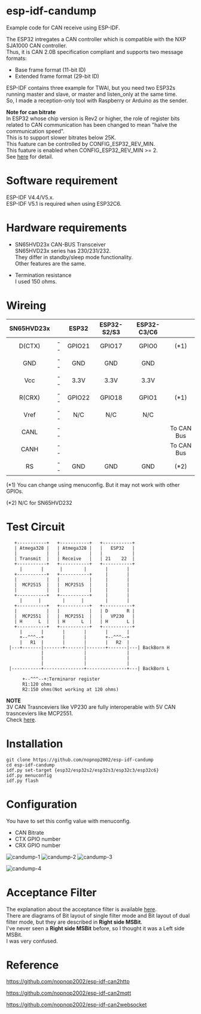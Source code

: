 # esp-idf-candump
Example code for CAN receive using ESP-IDF.   

The ESP32 intregates a CAN controller which is compatible with the NXP SJA1000 CAN controller.   
Thus, it is CAN 2.0B specification compliant and supports two message formats:   
- Base frame format (11-bit ID)   
- Extended frame format (29-bit ID)   

ESP-IDF contains three example for TWAI, but you need two ESP32s running master and slave, or master and listen_only at the same time.   
So, I made a reception-only tool with Raspberry or Arduino as the sender.   

__Note for can bitrate__   
In ESP32 whose chip version is Rev2 or higher, the role of register bits related to CAN communication has been changed to mean "halve the communication speed".   
This is to support slower bitrates below 25K.   
This fuature can be controlled by CONFIG_ESP32_REV_MIN.   
This fuature is enabled when CONFIG_ESP32_REV_MIN >= 2.   
See [here](https://www.esp32.com/viewtopic.php?t=15581) for detail.


# Software requirement    
ESP-IDF V4.4/V5.x.   
ESP-IDF V5.1 is required when using ESP32C6.   

# Hardware requirements

- SN65HVD23x CAN-BUS Transceiver   
SN65HVD23x series has 230/231/232.   
They differ in standby/sleep mode functionality.   
Other features are the same.   

- Termination resistance   
I used 150 ohms.   

# Wireing   
|SN65HVD23x||ESP32|ESP32-S2/S3|ESP32-C3/C6||
|:-:|:-:|:-:|:-:|:-:|:-:|
|D(CTX)|--|GPIO21|GPIO17|GPIO0|(*1)|
|GND|--|GND|GND|GND||
|Vcc|--|3.3V|3.3V|3.3V||
|R(CRX)|--|GPIO22|GPIO18|GPIO1|(*1)|
|Vref|--|N/C|N/C|N/C||
|CANL|--||||To CAN Bus|
|CANH|--||||To CAN Bus|
|RS|--|GND|GND|GND|(*2)|

(*1) You can change using menuconfig. But it may not work with other GPIOs.  

(*2) N/C for SN65HVD232


# Test Circuit   
```
   +-----------+   +-----------+   +-----------+ 
   | Atmega328 |   | Atmega328 |   |   ESP32   | 
   |           |   |           |   |           | 
   | Transmit  |   | Receive   |   | 21    22  | 
   +-----------+   +-----------+   +-----------+ 
     |       |      |        |       |       |   
   +-----------+   +-----------+     |       |   
   |           |   |           |     |       |   
   |  MCP2515  |   |  MCP2515  |     |       |   
   |           |   |           |     |       |   
   +-----------+   +-----------+     |       |   
     |      |        |      |        |       |   
   +-----------+   +-----------+   +-----------+ 
   |           |   |           |   | D       R | 
   |  MCP2551  |   |  MCP2551  |   |   VP230   | 
   | H      L  |   | H      L  |   | H       L | 
   +-----------+   +-----------+   +-----------+ 
     |       |       |       |       |       |   
     +--^^^--+       |       |       +--^^^--+
     |   R1  |       |       |       |   R2  |   
 |---+-------|-------+-------|-------+-------|---| BackBorn H
             |               |               |
             |               |               |
             |               |               |
 |-----------+---------------+---------------+---| BackBorn L

      +--^^^--+:Terminaror register
      R1:120 ohms
      R2:150 ohms(Not working at 120 ohms)
```

__NOTE__   
3V CAN Trasnceviers like VP230 are fully interoperable with 5V CAN trasnceviers like MCP2551.   
Check [here](http://www.ti.com/lit/an/slla337/slla337.pdf).



# Installation
```
git clone https://github.com/nopnop2002/esp-idf-candump
cd esp-idf-candump
idf.py set-target {esp32/esp32s2/esp32s3/esp32c3/esp32c6}
idf.py menuconfig
idf.py flash
```


# Configuration   
You have to set this config value with menuconfig.
- CAN Bitrate   
- CTX GPIO number   
- CRX GPIO number   

![candump-1](https://user-images.githubusercontent.com/6020549/98186063-51caf680-1f51-11eb-8f42-85cabff71981.jpg)
![candump-2](https://user-images.githubusercontent.com/6020549/98186069-5394ba00-1f51-11eb-90f4-a4a46c7a5a66.jpg)
![candump-3](https://user-images.githubusercontent.com/6020549/98186076-57284100-1f51-11eb-98c7-faf8d70bd2ac.jpg)

![candump-4](https://user-images.githubusercontent.com/6020549/87237112-fff3e300-c42c-11ea-9a8c-1cf0cf0b755c.jpg)


# Acceptance Filter   
The explanation about the acceptance filter is available [here](https://docs.espressif.com/projects/esp-idf/en/latest/esp32/api-reference/peripherals/twai.html#acceptance-filter).   
There are diagrams of Bit layout of single filter mode and Bit layout of dual filter mode, but they are described in __Right side MSBit__.   
I've never seen a __Right side MSBit__ before, so I thought it was a Left side MSBit.   
I was very confused.   

# Reference   

https://github.com/nopnop2002/esp-idf-can2http

https://github.com/nopnop2002/esp-idf-can2mqtt

https://github.com/nopnop2002/esp-idf-can2websocket
